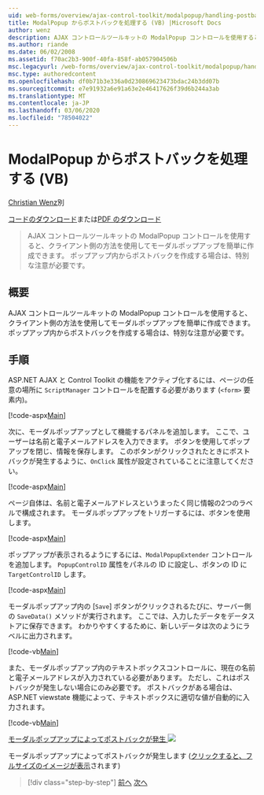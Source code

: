```yaml
---
uid: web-forms/overview/ajax-control-toolkit/modalpopup/handling-postbacks-from-a-modalpopup-vb
title: ModalPopup からポストバックを処理する (VB) |Microsoft Docs
author: wenz
description: AJAX コントロールツールキットの ModalPopup コントロールを使用すると、クライアント側の方法を使用してモーダルポップアップを簡単に作成できます。 Pos を使用する場合は、特別な注意が必要です。
ms.author: riande
ms.date: 06/02/2008
ms.assetid: f70ac2b3-900f-40fa-858f-ab057904506b
msc.legacyurl: /web-forms/overview/ajax-control-toolkit/modalpopup/handling-postbacks-from-a-modalpopup-vb
msc.type: authoredcontent
ms.openlocfilehash: df0b71b3e336a0d230869623473bdac24b3dd07b
ms.sourcegitcommit: e7e91932a6e91a63e2e46417626f39d6b244a3ab
ms.translationtype: MT
ms.contentlocale: ja-JP
ms.lasthandoff: 03/06/2020
ms.locfileid: "78504022"
---
```

# <a name="handling-postbacks-from-a-modalpopup-vb"></a>ModalPopup からポストバックを処理する (VB)

[Christian Wenz](https://github.com/wenz)別

[コードのダウンロード](https://download.microsoft.com/download/2/4/0/24052038-f942-4336-905b-b60ae56f0dd5/ModalPopup3.vb.zip)または[PDF のダウンロード](https://download.microsoft.com/download/b/6/a/b6ae89ee-df69-4c87-9bfb-ad1eb2b23373/modalpopup3VB.pdf)

> AJAX コントロールツールキットの ModalPopup コントロールを使用すると、クライアント側の方法を使用してモーダルポップアップを簡単に作成できます。 ポップアップ内からポストバックを作成する場合は、特別な注意が必要です。

## <a name="overview"></a>概要

AJAX コントロールツールキットの ModalPopup コントロールを使用すると、クライアント側の方法を使用してモーダルポップアップを簡単に作成できます。 ポップアップ内からポストバックを作成する場合は、特別な注意が必要です。

## <a name="steps"></a>手順

ASP.NET AJAX と Control Toolkit の機能をアクティブ化するには、ページの任意の場所に `ScriptManager` コントロールを配置する必要があります (`<form>` 要素内)。

[!code-aspx[Main](handling-postbacks-from-a-modalpopup-vb/samples/sample1.aspx)]

次に、モーダルポップアップとして機能するパネルを追加します。 ここで、ユーザーは名前と電子メールアドレスを入力できます。 ボタンを使用してポップアップを閉じ、情報を保存します。 このボタンがクリックされたときにポストバックが発生するように、`OnClick` 属性が設定されていることに注意してください。

[!code-aspx[Main](handling-postbacks-from-a-modalpopup-vb/samples/sample2.aspx)]

ページ自体は、名前と電子メールアドレスというまったく同じ情報の2つのラベルで構成されます。 モーダルポップアップをトリガーするには、ボタンを使用します。

[!code-aspx[Main](handling-postbacks-from-a-modalpopup-vb/samples/sample3.aspx)]

ポップアップが表示されるようにするには、`ModalPopupExtender` コントロールを追加します。 `PopupControlID` 属性をパネルの ID に設定し、ボタンの ID に `TargetControlID` します。

[!code-aspx[Main](handling-postbacks-from-a-modalpopup-vb/samples/sample4.aspx)]

モーダルポップアップ内の [`Save`] ボタンがクリックされるたびに、サーバー側の `SaveData()` メソッドが実行されます。 ここでは、入力したデータをデータストアに保存できます。 わかりやすくするために、新しいデータは次のようにラベルに出力されます。

[!code-vb[Main](handling-postbacks-from-a-modalpopup-vb/samples/sample5.vb)]

また、モーダルポップアップ内のテキストボックスコントロールに、現在の名前と電子メールアドレスが入力されている必要があります。 ただし、これはポストバックが発生しない場合にのみ必要です。 ポストバックがある場合は、ASP.NET viewstate 機能によって、テキストボックスに適切な値が自動的に入力されます。

[!code-vb[Main](handling-postbacks-from-a-modalpopup-vb/samples/sample6.vb)]

[モーダルポップアップによってポストバックが発生 ![](handling-postbacks-from-a-modalpopup-vb/_static/image2.png)](handling-postbacks-from-a-modalpopup-vb/_static/image1.png)

モーダルポップアップによってポストバックが発生します ([クリックすると、フルサイズのイメージが表示](handling-postbacks-from-a-modalpopup-vb/_static/image3.png)されます)

> [!div class="step-by-step"]
> [前へ](using-modalpopup-with-a-repeater-control-vb.md)
> [次へ](positioning-a-modalpopup-vb.md)
